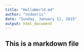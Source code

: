 ```yaml
---
title: "HelloWorld.md"
author: "nsdooris"
date: "Sunday, January 11, 2015"
output: html_document
---
```


 ## This is a markdown file
